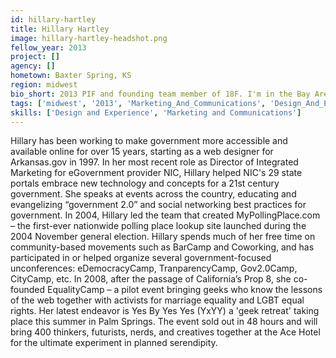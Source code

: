 ```yaml
---
id: hillary-hartley
title: Hillary Hartley
image: hillary-hartley-headshot.png
fellow_year: 2013
project: []
agency: []
hometown: Baxter Spring, KS
region: midwest
bio_short: 2013 PIF and founding team member of 18F. I'm in the Bay Area raising two boys with my lovely wife. Proud Smith alum with Jayhawk blood.
tags: ['midwest', '2013', 'Marketing_And_Communications', 'Design_And_Experience']
skills: ['Design and Experience', 'Marketing and Communications']
---
```


Hillary has been working to make government more accessible and available online for over 15 years, starting as a web designer for Arkansas.gov in 1997.  In her most recent role as Director of Integrated Marketing for eGovernment provider NIC, Hillary helped NIC's 29 state portals embrace new technology and concepts for a 21st century government.  She speaks at events across the country, educating and evangelizing “government 2.0” and social networking best practices for government.  In 2004, Hillary led the team that created MyPollingPlace.com – the first-ever nationwide polling place lookup site launched during the 2004 November general election.  Hillary spends much of her free time on community-based movements such as BarCamp and Coworking, and has participated in or helped organize several government-focused unconferences: eDemocracyCamp, TranparencyCamp, Gov2.0Camp, CityCamp, etc.  In 2008, after the passage of California’s Prop 8, she co-founded EqualityCamp – a pilot event bringing geeks who know the lessons of the web together with activists for marriage equality and LGBT equal rights.  Her latest endeavor is Yes By Yes Yes (YxYY) a 'geek retreat' taking place this summer in Palm Springs.  The event sold out in 48 hours and will bring 400 thinkers, futurists, nerds, and creatives together at the Ace Hotel for the ultimate experiment in planned serendipity.
